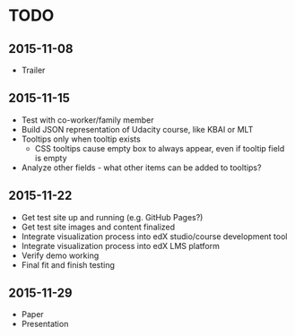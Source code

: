 # TODO

## 2015-11-08
* Trailer

## 2015-11-15
* Test with co-worker/family member
* Build JSON representation of Udacity course, like KBAI or MLT
* Tooltips only when tooltip exists
    * CSS tooltips cause empty box to always appear, even if tooltip field is empty
* Analyze other fields - what other items can be added to tooltips?

## 2015-11-22
* Get test site up and running (e.g. GitHub Pages?)
* Get test site images and content finalized
* Integrate visualization process into edX studio/course development tool
* Integrate visualization process into edX LMS platform
* Verify demo working
* Final fit and finish testing

## 2015-11-29
* Paper
* Presentation
